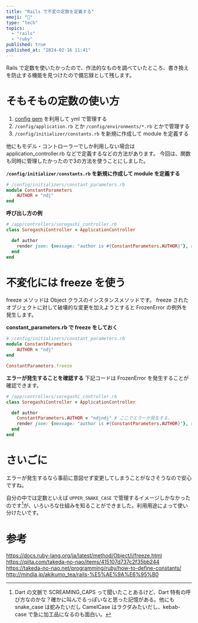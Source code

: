```yaml
---
title: "Rails で不変の定数を定義する"
emoji: "🐰"
type: "tech"
topics:
  - "rails"
  - "ruby"
published: true
published_at: "2024-02-16 11:41"
---
```


Rails で定数を使いたかったので、作法的なものを調べていたところ、書き換えを防止する機能を見つけたので備忘録として残します。

# そもそもの定数の使い方

1. [config gem](https://github.com/rubyconfig/config) を利用して yml で管理する
2. `/config/application.rb` とか `/config/environments/*.rb` とかで管理する
3. `/config/initializer/constants.rb` を新規に作成して module を定義する
   
他にもモデル・コントローラーでしか利用しない場合は application_controller.rb などで定義するなどの方法があります。
今回は、関数も同時に管理したかったので3の方法を使うことにしました。

**`/config/initializer/constants.rb` を新規に作成して module を定義する**
```ruby
# /config/initializers/constant_parameters.rb
module ConstantParameters 
    AUTHOR = "ndj"
end
```

**呼び出し方の例**
```ruby
# /app/controllers/soregashi_controller.rb
class SoregashiController < ApplicationController

  def author
    render json: {message: "author is #{ConstantParameters.AUTHOR}"}, status: :ok
  end
end
```

# 不変化には freeze を使う
freeze メソッドは Object クラスのインスタンスメソッドです。
freeze されたオブジェクトに対して破壊的な変更を加えようとすると FrozenError の例外を発生します。

**constant_parameters.rb で freeze をしておく**
```ruby
# /config/initializers/constant_parameters.rb
module ConstantParameters 
    AUTHOR = "ndj"
end

ConstantParameters.freeze
```

**エラーが発生することを確認する**
下記コードは FrozenError を発生することが確認できます。

```ruby
# /app/controllers/soregashi_controller.rb
class SoregashiController < ApplicationController

  def author
    ConstantParameters.AUTHOR = "ndjndj" # ここでエラーが発生する。
    render json: {message: "author is #{ConstantParameters.AUTHOR}"}, status: :ok
  end
end
```

# さいごに
エラーが発生するなら事前に意図せず変更してしまうことがなさそうなので安心ですね。

自分の中では定数といえば `UPPER_SNAKE_CASE` で管理するイメージしかなかったのです[^1]が、いろいろな仕組みを知ることができました。利用用途によって使い分けたいです。

# 参考
https://docs.ruby-lang.org/ja/latest/method/Object/i/freeze.html
https://qiita.com/takeda-no-nao/items/415107d737c2f35bb244
https://takeda-no-nao.net/programming/ruby/how-to-define-constants/
http://mindia.jp/akikumo_tea/rails-%E5%AE%9A%E6%95%B0

[^1]: Dart の文脈で SCREAMING_CAPS って聞いたことあるけど、Dart 特有の呼び方なのかな？確かに叫んでるっぽいなと思った記憶がある。他にも snake_case は蛇みたいだし CamelCase はラクダみたいだし、kebab-case で急に加工品になるのも面白い。